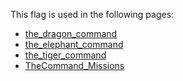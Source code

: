 This flag is used in the following pages:
 - [the_dragon_command](../events/the_dragon_command.md)
 - [the_elephant_command](../events/the_elephant_command.md)
 - [the_tiger_command](../events/the_tiger_command.md)
 - [TheCommand_Missions](../missions/TheCommand_Missions.md)
